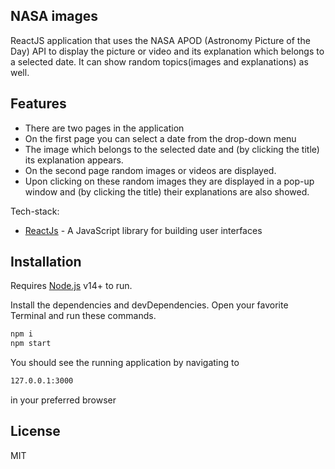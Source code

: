 ## NASA images

ReactJS application that uses the NASA APOD (Astronomy Picture of the Day) API to display the picture or video and its explanation which belongs to a selected date. It can show random topics(images and explanations) as well.

## Features

- There are two pages in the application
- On the first page you can select a date from the drop-down menu
- The image which belongs to the selected date and (by clicking the title) its explanation appears.
- On the second page random images or videos are displayed.
- Upon clicking on these random images they are displayed in a pop-up window and (by clicking the title) their explanations are also showed.

Tech-stack:

- [ReactJs](https://reactjs.org/) - A JavaScript library for building user interfaces

## Installation

Requires [Node.js](https://nodejs.org/) v14+ to run.

Install the dependencies and devDependencies.
Open your favorite Terminal and run these commands.

```sh
npm i
npm start
```

You should see the running application by navigating to

```sh
127.0.0.1:3000
```

in your preferred browser

## License

MIT
